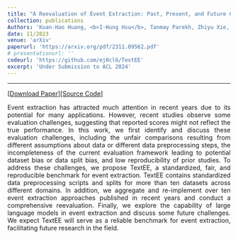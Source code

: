 ```yaml
---
title: "A Reevaluation of Event Extraction: Past, Present, and Future Challenges"
collection: publications
Authors: 'Kuan-Hao Huang, <b>I-Hung Hsu</b>, Tanmay Parekh, Zhiyu Xie, Zixuan Zhang, Premkumar Natarajan, Kai-Wei Chang, Nanyun Peng, Heng Ji.'
date: 11/2023
venue: 'arXiv'
paperurl: 'https://arxiv.org/pdf/2311.09562.pdf'
# presentationurl: ''
codeurl: 'https://github.com/ej0cl6/TextEE'
excerpt: 'Under Submission to ACL 2024'
---
```

---
<a href='https://arxiv.org/pdf/2311.09562.pdf' target="_blank">[Download Paper]</a><a href='https://github.com/ej0cl6/TextEE' target="_blank">[Source Code]</a>

<p align="justify">
Event extraction has attracted much attention in recent years due to its potential for many applications. However, recent studies observe some evaluation challenges, suggesting that reported scores might not reflect the true performance. In this work, we first identify and discuss these evaluation challenges, including the unfair comparisons resulting from different assumptions about data or different data preprocessing steps, the incompleteness of the current evaluation framework leading to potential dataset bias or data split bias, and low reproducibility of prior studies. To address these challenges, we propose TextEE, a standardized, fair, and reproducible benchmark for event extraction. TextEE contains standardized data preprocessing scripts and splits for more than ten datasets across different domains. In addition, we aggregate and re-implement over ten event extraction approaches published in recent years and conduct a comprehensive reevaluation. Finally, we explore the capability of large language models in event extraction and discuss some future challenges. We expect TextEE will serve as a reliable benchmark for event extraction, facilitating future research in the field.
</p>